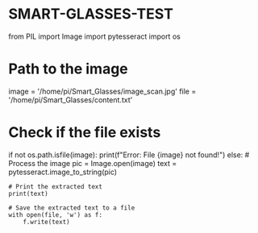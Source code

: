 # SMART-GLASSES-TEST


from PIL import Image
import pytesseract
import os

# Path to the image
image = '/home/pi/Smart_Glasses/image_scan.jpg'
file = '/home/pi/Smart_Glasses/content.txt'

# Check if the file exists
if not os.path.isfile(image):
    print(f"Error: File {image} not found!")
else:
    # Process the image
    pic = Image.open(image)
    text = pytesseract.image_to_string(pic)

    # Print the extracted text
    print(text)

    # Save the extracted text to a file
    with open(file, 'w') as f:
        f.write(text)

